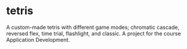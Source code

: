 # tetris
A custom-made tetris with different game modes; chromatic cascade, reversed flex, time trial, flashlight, and classic. A project for the course Application Development.
